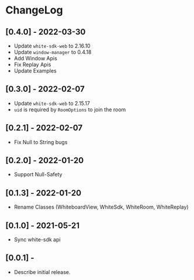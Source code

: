 # ChangeLog

## [0.4.0] - 2022-03-30

* Update `white-sdk-web` to 2.16.10
* Update `window-manager` to 0.4.18
* Add Window Apis
* Fix Replay Apis
* Update Examples

## [0.3.0] - 2022-02-07

* Update `white-sdk-web` to 2.15.17
* `uid` is required by `RoomOptions` to join the room

## [0.2.1] - 2022-02-07

* Fix Null to String bugs

## [0.2.0] - 2022-01-20

* Support Null-Safety

## [0.1.3] - 2022-01-20

* Rename Classes (WhiteboardView, WhiteSdk, WhiteRoom, WhiteReplay)

## [0.1.0] - 2021-05-21

* Sync white-sdk api

## [0.0.1] -

* Describe initial release.
